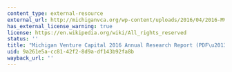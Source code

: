 ```yaml
---
content_type: external-resource
external_url: http://michiganvca.org/wp-content/uploads/2016/04/2016-MVCA-Research-Report.pdf
has_external_license_warning: true
license: https://en.wikipedia.org/wiki/All_rights_reserved
status: ''
title: "Michigan Venture Capital 2016 Annual Research Report (PDF\u20132.5MB)"
uid: 9a261e5a-cc81-42f2-8d9a-df143b92fa8b
wayback_url: ''
---
```

